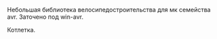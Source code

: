 ﻿Небольшая библиотека велосипедостроительства для мк семейства avr. Заточено под win-avr. 


Котлетка.

